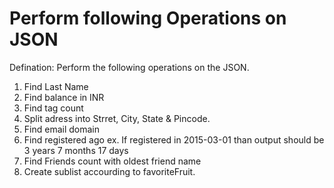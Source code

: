 # Perform following Operations on JSON 

Defination: Perform the following operations on the JSON.
1) Find Last Name
2) Find balance in INR 
3) Find tag count
4) Split adress into Strret, City, State & Pincode.
5) Find email domain
6) Find registered ago ex. If registered in 2015-03-01 than output should be 3 years 7 months 17 days 
7) Find Friends count with oldest friend name
8) Create sublist accourding to favoriteFruit. 

